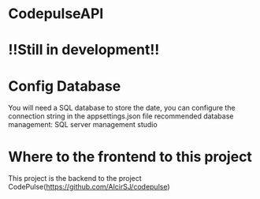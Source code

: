 # CodepulseAPI
# !!Still in development!!

# Config Database
You will need a SQL database to store the date, you can configure the connection string in the appsettings.json file
recommended database management: SQL server management studio

# Where to the frontend to this project
This project is the backend to the project CodePulse(https://github.com/AlcirSJ/codepulse)
